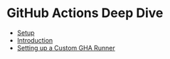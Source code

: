 # GitHub Actions Deep Dive

- [Setup](docs/setup.md)
- [Introduction](docs/introduction.md)
- [Setting up a Custom GHA Runner](docs/setup-custom-runner.md)
